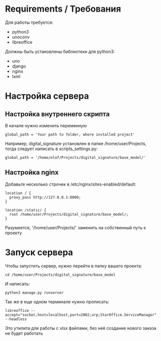 # Requirements / Требования

Для работы требуется:

* python3
* unoconv
* libreoffice

Должны быть установлены библиотеки для python3:

* uno
* django
* nginx
* lxml

# Настройка сервера

## Настройка внутреннего скрипта

В начале нужно изменить переменную

    global_path = 'Your path to folder, where installed project'

Например, digital_signature установлен в папке /home/user/Projects, тогда следует написать в scripts_settings.py:

    global_path = '/home/olof/Projects/digital_signature/base_model/'

## Настройка nginx

Добавьте несколько строчек в /etc/nginx/sites-enabled/default:

    location / {
      proxy_pass http://127.0.0.1:8000;
    }

    location /static/ {
      root /home/user/Projects/digital_signature/base_model/;
    }

Разумеется, '/home/user/Projects/' заменить на собственный путь к проекту

# Запуск сервера

Чтобы запустить сервер, нужно перейти в папку вашего проекта:

    cd /home/user/Projects/digital_signature/base_model

И написать:

    python3 manage.py runserver

Так же в еще одном терминале нужно прописать:

    libreoffice --accept="socket,host=localhost,port=2002;urp;StarOffice.ServiceManager" --headless

Это утилита для работы с xlsx файлами, без неё создание нового заказа не будет работать
